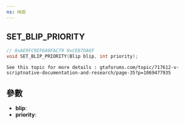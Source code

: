 ```yaml
---
ns: HUD
---
```

## SET_BLIP_PRIORITY

```c
// 0xAE9FC9EF6A9FAC79 0xCE87DA6F
void SET_BLIP_PRIORITY(Blip blip, int priority);
```

```
See this topic for more details : gtaforums.com/topic/717612-v-scriptnative-documentation-and-research/page-35?p=1069477935  
```

## 參數
* **blip**: 
* **priority**: 

